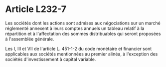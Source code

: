 # Article L232-7

Les sociétés dont les actions sont admises aux négociations sur un marché réglementé annexent à leurs comptes annuels un tableau relatif à la répartition et à l'affectation des sommes distribuables qui seront proposées à l'assemblée générale.

Les I, III et VII de l'article L. 451-1-2 du code monétaire et financier sont applicables aux sociétés mentionnées au premier alinéa, à l'exception des sociétés d'investissement à capital variable.
